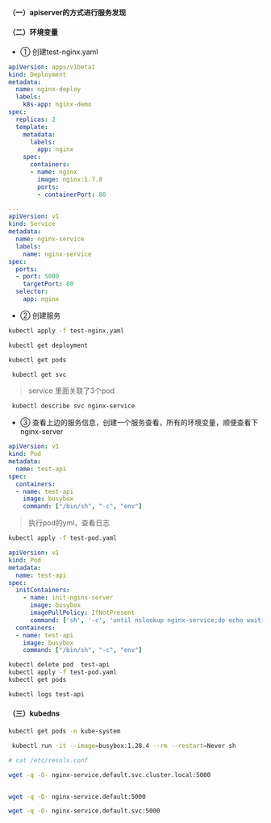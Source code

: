 
#### （一）apiserver的方式进行服务发现

#### （二）环境变量



* ① 创建test-nginx.yaml

``` yml
apiVersion: apps/v1beta1
kind: Deployment
metadata:
  name: nginx-deploy
  labels:
    k8s-app: nginx-demo
spec:
  replicas: 2
  template:
    metadata:
      labels:
        app: nginx
    spec:
      containers:
      - name: nginx
        image: nginx:1.7.8
        ports:
        - containerPort: 80

---
apiVersion: v1
kind: Service
metadata:
  name: nginx-service
  labels:
    name: nginx-service
spec:
  ports:
  - port: 5000
    targetPort: 80
  selector:
    app: nginx
```



* ② 创建服务

``` bash
kubectl apply -f test-nginx.yaml 

kubectl get deployment

kubectl get pods 

 kubectl get svc
```


> service 里面关联了3个pod


``` bash
 kubectl describe svc nginx-service 
```

* ③ 查看上边的服务信息，创建一个服务查看，所有的环境变量，顺便查看下nginx-server

``` yml
apiVersion: v1
kind: Pod
metadata:
  name: test-api
spec:
  containers:
  - name: test-api
    image: busybox
    command: ["/bin/sh", "-c", "env"]
```


> 执行pod的yml，查看日志

``` bash
kubectl apply -f test-pod.yaml
```


``` yml
apiVersion: v1
kind: Pod
metadata:
  name: test-api
spec:
  initContainers:
    - name: init-nginx-server
      image: busybox
      imagePullPolicy: IfNotPresent
      command: ['sh', '-c', 'until nslookup nginx-service;do echo waiting for nginx-service sleep 2; done;']
  containers:
  - name: test-api
    image: busybox
    command: ["/bin/sh", "-c", "env"]
```


``` bash
kubectl delete pod  test-api
kubectl apply -f test-pod.yaml
kubectl get pods

kubectl logs test-api 
```


#### （三）kubedns


``` bash
kubectl get pods -n kube-system
```

``` bash
 kubectl run -it --image=busybox:1.28.4 --rm --restart=Never sh

# cat /etc/resolv.conf 
```


``` bash
wget -q -O- nginx-service.default.svc.cluster.local:5000


wget -q -O- nginx-service.default:5000

wget -q -O- nginx-service.default.svc:5000
```